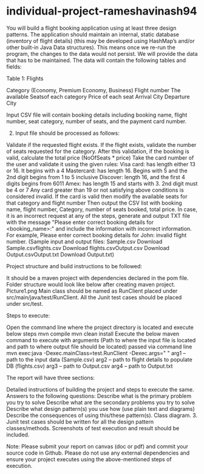# individual-project-rameshavinash94


You will build a flight booking application using at least three design patterns. The application should maintain an internal, static database (inventory of flight details) (this may be developed using HashMap’s and/or other built-in Java Data structures). This means once we re-run the program, the changes to the data would not persist. We will provide the data that has to be maintained. The data will contain the following tables and fields:


Table 1: Flights

Category (Economy, Premium Economy, Business)
Flight number
The available Seatsof each category
Price of each seat
Arrival City
Departure City
 

Input CSV file will contain booking details including booking name, flight number, seat category, number of seats, and the payment card number.
 

  2. Input file should be processed as follows:

Validate if the requested flight exists.
If the flight exists, validate the number of seats requested for the category.
After this validation, if the booking is valid, calculate the total price (NoOfSeats * price)
Take the card number of the user and validate it using the given rules:
Visa card: has length either 13 or 16. It begins with a 4
Mastercard: has length 16. Begins with 5 and the 2nd digit begins from 1 to 5 inclusive
Discover: length 16, and the first 4 digits begins from 6011
Amex: has length 15 and starts with 3. 2nd digit must be 4 or 7
Any card greater than 19 or not satisfying above conditions is considered invalid.
If the card is valid then modify the available seats for that category and flight number
Then output the CSV list with booking name, flight number, Category, number of seats booked, total price.
In case, it is an incorrect request at any of the steps, generate and output TXT file with the message "Please enter correct booking details for <booking_name>:<reason>" and include the information with incorrect information. For example, Please enter correct booking details for John: invalid flight number.
(Sample input and output files:  Sample.csv  Download Sample.csvflights.csv  Download flights.csvOutput.csv  Download Output.csvOutput.txt  Download Output.txt)
 

Project structure and build instructions to be followed:

It should be a maven project with dependencies declared in the pom file.
Folder structure would look like below after creating maven project.
Picture1.png
Main class should be named as RunClient placed under src/main/java/test/RunClient.
All the Junit test cases should be placed under src/test.
 

Steps to execute:

Open the command line where the project directory is located and execute below steps
mvn compile
mvn clean install
Execute the below maven command to execute with arguments (Path to where the input file is located and path to where output file should be located) passed via command line
mvn exec:java -Dexec.mainClass=test.RunClient -Dexec.args="<arg1> <arg2 > <arg3> <arg4>"
arg1 – path to the input data (Sample.csv)
arg2 – path to flight details to populate DB (flights.csv)
arg3 – path to Output.csv
arg4 – path to Output.txt
 

The report will have three sections:

Detailed instructions of building the project and steps to execute the same. 
Answers to the following questions: 
Describe what is the primary problem you try to solve
Describe what are the secondary problems you try to solve
Describe what design pattern(s) you use how (use plain text and diagrams)
Describe the consequences of using this/these pattern(s).
Class diagram.
  3. Junit test cases should be written for all the design pattern classes/methods. Screenshots of test execution and result should be included.

Note: Please submit your report on canvas (doc or pdf) and commit your source code in Github. Please do not use any external dependencies and ensure your project executes using the above-mentioned steps of execution.

 
